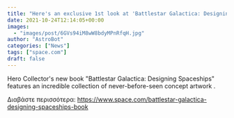 ```yaml
---
title: "Here's an exclusive 1st look at 'Battlestar Galactica: Designing Spaceships' from Hero Collector"
date: 2021-10-24T12:14:05+00:00
images:
  - "images/post/6GVs94iM8wW8bdyMPnRfqH.jpg"
author: "AstroBot"
categories: ["News"]
tags: ["space.com"]
draft: false
---
```


Hero Collector's new book "Battlestar Galactica: Designing Spaceships" features an incredible collection of never-before-seen concept artwork . 

Διαβάστε περισσότερα: https://www.space.com/battlestar-galactica-designing-spaceships-book
